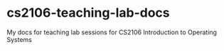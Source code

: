 # cs2106-teaching-lab-docs
My docs for teaching lab sessions for CS2106 Introduction to Operating Systems
